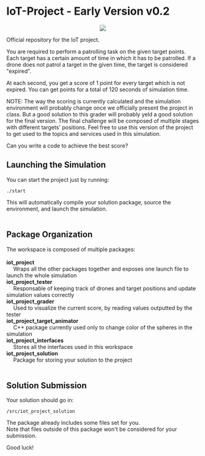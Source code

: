 # IoT-Project - Early Version v0.2

<p align="center">
  <img src="https://fede3751.github.io/IoT_lectures/imgs/project/project_splashart.png">
</p>

Official repository for the IoT project.

You are required to perform a patrolling task on the given target points.
Each target has a certain amount of time in which it has to be patrolled.
If a drone does not patrol a target in the given time, the target is considered "expired".

At each second, you get a score of 1 point for every target which is not expired.
You can get points for a total of 120 seconds of simulation time.

NOTE: The way the scoring is currently calculated and the simulation environment will probably change once we officially present the project in class. But a good solution to this grader will probably yeld a good solution for the final version.
The final challenge will be composed of multiple stages with different targets' positions.
Feel free to use this version of the project to get used to the topics and services used in this simulation.

Can you write a code to achieve the best score?

## Launching the Simulation

You can start the project just by running:

```
./start
```
This will automatically compile your solution package, source the environment, and launch the simulation.<br><br>

## Package Organization

The workspace is composed of multiple packages:<br><br>
**iot_project**<br>
  &emsp; Wraps all the other packages together and exposes one launch file to launch the whole simulation<br>
**iot_project_tester**<br>
  &emsp; Responsable of keeping track of drones and target positions and update simulation values correctly<br>
**iot_project_grader**<br>
  &emsp; Used to visualize the current score, by reading values outputted by the tester<br>
**iot_project_target_animator**<br>
  &emsp; C++ package currently used only to change color of the spheres in the simulation<br>
**iot_project_interfaces**<br>
  &emsp; Stores all the interfaces used in this workspace<br>
**iot_project_solution**<br>
  &emsp; Package for storing your solution to the project<br><br>

## Solution Submission

Your solution should go in:

```
/src/iot_project_solution
```
The package already includes some files set for you.<br>
Note that files outside of this package won't be considered for your submission.


Good luck!
